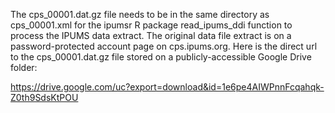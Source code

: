 The cps_00001.dat.gz file needs to be in the same directory as cps_00001.xml for the ipumsr R package read_ipums_ddi function to process the IPUMS data extract. The original data file extract is on a password-protected account page on cps.ipums.org. Here is the direct url to the cps_00001.dat.gz file stored on a publicly-accessible Google Drive folder:

https://drive.google.com/uc?export=download&id=1e6pe4AIWPnnFcqahqk-Z0th9SdsKtPOU
